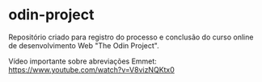 # odin-project
Repositório criado para registro do processo e conclusão do curso online de desenvolvimento Web "The Odin Project".

Vídeo importante sobre abreviações Emmet:
https://www.youtube.com/watch?v=V8vizNQKtx0
